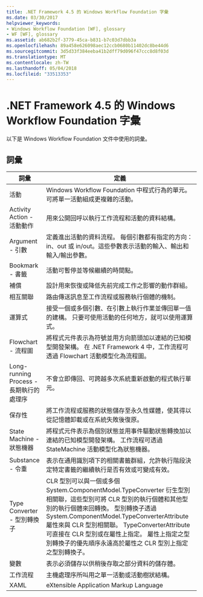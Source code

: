 ```yaml
---
title: .NET Framework 4.5 的 Windows Workflow Foundation 字彙
ms.date: 03/30/2017
helpviewer_keywords:
- Windows Workflow Foundation [WF], glossary
- WF [WF], glossary
ms.assetid: ab682b2f-3779-45ca-b831-b7c03d7dbb3a
ms.openlocfilehash: 89a458e626098aec12ccb0680b11402dc8be44d6
ms.sourcegitcommit: 3d5d33f384eeba41b2dff79d096f47ccc8d8f03d
ms.translationtype: MT
ms.contentlocale: zh-TW
ms.lasthandoff: 05/04/2018
ms.locfileid: "33513353"
---
```

# <a name="windows-workflow-foundation-glossary-for-net-framework-45"></a>.NET Framework 4.5 的 Windows Workflow Foundation 字彙
以下是 Windows Workflow Foundation 文件中使用的詞彙。  
  
## <a name="terms"></a>詞彙  
  
|詞彙|定義|  
|----------|----------------|  
|活動|Windows Workflow Foundation 中程式行為的單元。 可將單一活動組成更複雜的活動。|  
|Activity Action - 活動動作|用來公開回呼以執行工作流程和活動的資料結構。|  
|Argument - 引數|定義進出活動的資料流程。 每個引數都有指定的方向：in、out 或 in/out。這些參數表示活動的輸入、輸出和輸入/輸出參數。|  
|Bookmark - 書籤|活動可暫停並等候繼續的時間點。|  
|補償|設計用來恢復或降低先前完成工作之影響的動作群組。|  
|相互關聯|路由傳送訊息至工作流程或服務執行個體的機制。|  
|運算式|接受一個或多個引數、在引數上執行作業並傳回單一值的建構。 只要可使用活動的任何地方，就可以使用運算式。|  
|Flowchart - 流程圖|將程式元件表示為符號並用方向箭頭加以連結的已知模型開發架構。  在 .NET Framework 4 中，工作流程可透過 Flowchart 活動模型化為流程圖。|  
|Long-running Process - 長期執行的處理序|不會立即傳回、可跨越多次系統重新啟動的程式執行單元。|  
|保存性|將工作流程或服務的狀態儲存至永久性媒體，使其得以從記憶體卸載或在系統失敗後復原。|  
|State Machine - 狀態機器|將程式元件表示為個別狀態並用事件驅動狀態轉換加以連結的已知模型開發架構。  工作流程可透過 StateMachine 活動模型化為狀態機器。|  
|Substance - 令重|表示在通用識別項下的相關書籤群組，允許執行階段決定特定書籤的繼續執行是否有效或可變成有效。|  
|Type Converter - 型別轉換子|CLR 型別可以與一個或多個 System.ComponentModel.TypeConverter 衍生型別相關聯，這些型別可將 CLR 型別的執行個體和其他型別的執行個體來回轉換。 型別轉換子透過 System.ComponentModel.TypeConverterAttribute 屬性來與 CLR 型別相關聯。  TypeConverterAttribute 可直接在 CLR 型別或在屬性上指定。 屬性上指定之型別轉換子的優先順序永遠高於屬性之 CLR 型別上指定之型別轉換子。|  
|變數|表示必須儲存以供稍後存取之部分資料的儲存體。|  
|工作流程|主機處理序所叫用之單一活動或活動樹狀結構。|  
|XAML|eXtensible Application Markup Language|
